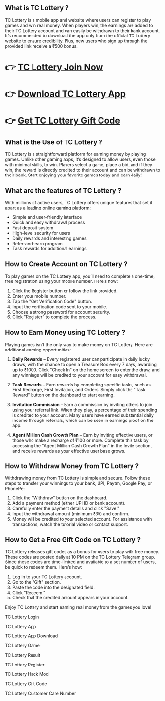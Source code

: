 ## What is TC Lottery ?

TC Lottery is a mobile app and website where users can register to play games and win real money. When players win, the earnings are added to their TC Lottery account and can easily be withdrawn to their bank account. It’s recommended to download the app only from the official TC Lottery website to ensure credibility. Plus, new users who sign up through the provided link receive a ₹500 bonus.

# 👉 [TC Lottery Join Now ](https://damanclub.in/#/register?r_code=v4NFF2173452)

# 👉 [Download TC Lottery App](https://www.bcgameapk.app)

# 👉 [Get TC Lottery Gift Code ](https://www.91-clubapk.com)

## What is the Use of TC Lottery ?

TC Lottery is a straightforward platform for earning money by playing games. Unlike other gaming apps, it’s designed to allow users, even those with minimal skills, to win. Players select a game, place a bid, and if they win, the reward is directly credited to their account and can be withdrawn to their bank. Start enjoying your favorite games today and earn daily!

## What are the features of TC Lottery ?

With millions of active users, TC Lottery offers unique features that set it apart as a leading online gaming platform:

- Simple and user-friendly interface
- Quick and easy withdrawal process
- Fast deposit system
- High-level security for users
- Daily rewards and interesting games
- Refer-and-earn program
- Task rewards for additional earnings

## How to Create Account on TC Lottery ?
To play games on the TC Lottery app, you’ll need to complete a one-time, free registration using your mobile number. Here’s how:

1) Click the Register button or follow the link provided.
2) Enter your mobile number.
3) Tap the "Get Verification Code" button.
4) Input the verification code sent to your mobile.
5) Choose a strong password for account security.
6) Click "Register" to complete the process.

## How to Earn Money using TC Lottery ?

Playing games isn’t the only way to make money on TC Lottery. Here are additional earning opportunities:

1) **Daily Rewards** – Every registered user can participate in daily lucky draws, with the chance to open a Treasure Box every 7 days, awarding up to ₹1000. Click "Check In" on the home screen to enter the draw, and any winnings will be credited to your account for easy withdrawal.

2) **Task Rewards** – Earn rewards by completing specific tasks, such as First Recharge, First Invitation, and Orders. Simply click the "Task Reward" button on the dashboard to start earning.

3) **Invitation Commission** – Earn a commission by inviting others to join using your referral link. When they play, a percentage of their spending is credited to your account. Many users have earned substantial daily income through referrals, which can be seen in earnings proof on the app.

4) **Agent Million Cash Growth Plan** – Earn by inviting effective users, or those who make a recharge of ₹100 or more. Complete this task by accessing the "Agent Million Cash Growth Plan" in the Invite section, and receive rewards as your effective user base grows.

## How to Withdraw Money from TC Lottery ?

Withdrawing money from TC Lottery is simple and secure. Follow these steps to transfer your winnings to your bank, UPI, Paytm, Google Pay, or PhonePe:

1) Click the "Withdraw" button on the dashboard.
2) Add a payment method (either UPI ID or bank account).
3) Carefully enter the payment details and click "Save."
4) Input the withdrawal amount (minimum ₹35) and confirm.
5) Money will be credited to your selected account. For assistance with transactions, watch the tutorial video or contact support.

## How to Get a Free Gift Code on TC Lottery ?

TC Lottery releases gift codes as a bonus for users to play with free money. These codes are posted daily at 10 PM on the TC Lottery Telegram group. Since these codes are time-limited and available to a set number of users, be quick to redeem them. Here’s how:

1) Log in to your TC Lottery account.
2) Go to the "Gift" section.
3) Paste the code into the designated field.
4) Click "Redeem."
5) Check that the credited amount appears in your account. 

Enjoy TC Lottery and start earning real money from the games you love!

TC Lottery Login

TC Lottery App

TC Lottery App Download

TC Lottery Game 

TC Lottery Result 

TC Lottery Register 

TC Lottery Hack Mod 

TC Lottery Gift Code

TC Lottery Customer Care Number 

